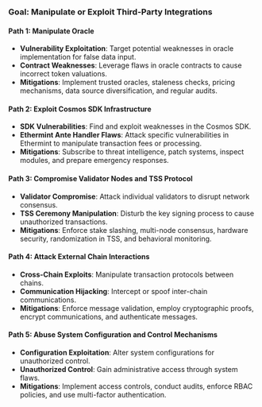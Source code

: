 ### Goal: Manipulate or Exploit Third-Party Integrations

#### Path 1: Manipulate Oracle
- **Vulnerability Exploitation**: Target potential weaknesses in oracle implementation for false data input.
- **Contract Weaknesses**: Leverage flaws in oracle contracts to cause incorrect token valuations.
- **Mitigations**: Implement trusted oracles, staleness checks, pricing mechanisms, data source diversification, and regular audits.

#### Path 2: Exploit Cosmos SDK Infrastructure
- **SDK Vulnerabilities**: Find and exploit weaknesses in the Cosmos SDK.
- **Ethermint Ante Handler Flaws**: Attack specific vulnerabilities in Ethermint to manipulate transaction fees or processing.
- **Mitigations**: Subscribe to threat intelligence, patch systems, inspect modules, and prepare emergency responses.

#### Path 3: Compromise Validator Nodes and TSS Protocol
- **Validator Compromise**: Attack individual validators to disrupt network consensus.
- **TSS Ceremony Manipulation**: Disturb the key signing process to cause unauthorized transactions.
- **Mitigations**: Enforce stake slashing, multi-node consensus, hardware security, randomization in TSS, and behavioral monitoring.

#### Path 4: Attack External Chain Interactions
- **Cross-Chain Exploits**: Manipulate transaction protocols between chains.
- **Communication Hijacking**: Intercept or spoof inter-chain communications.
- **Mitigations**: Enforce message validation, employ cryptographic proofs, encrypt communications, and authenticate messages.

#### Path 5: Abuse System Configuration and Control Mechanisms
- **Configuration Exploitation**: Alter system configurations for unauthorized control.
- **Unauthorized Control**: Gain administrative access through system flaws.
- **Mitigations**: Implement access controls, conduct audits, enforce RBAC policies, and use multi-factor authentication.